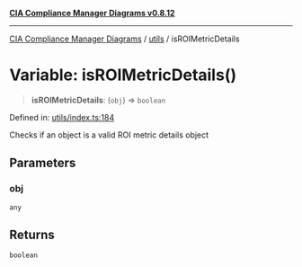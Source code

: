 [**CIA Compliance Manager Diagrams v0.8.12**](../../README.md)

***

[CIA Compliance Manager Diagrams](../../modules.md) / [utils](../README.md) / isROIMetricDetails

# Variable: isROIMetricDetails()

> **isROIMetricDetails**: (`obj`) => `boolean`

Defined in: [utils/index.ts:184](https://github.com/Hack23/cia-compliance-manager/blob/e7811142a771ec75716a7ce3a0d60f18cb91cd06/src/utils/index.ts#L184)

Checks if an object is a valid ROI metric details object

## Parameters

### obj

`any`

## Returns

`boolean`
